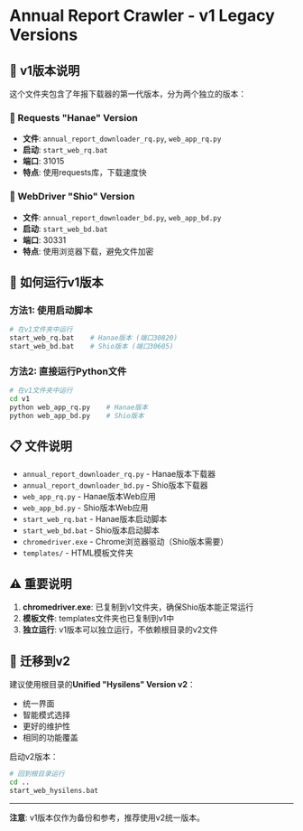 # Annual Report Crawler - v1 Legacy Versions

## 📁 v1版本说明

这个文件夹包含了年报下载器的第一代版本，分为两个独立的版本：

### 🌸 Requests "Hanae" Version
- **文件**: `annual_report_downloader_rq.py`, `web_app_rq.py`
- **启动**: `start_web_rq.bat`
- **端口**: 31015
- **特点**: 使用requests库，下载速度快

### 🪸 WebDriver "Shio" Version  
- **文件**: `annual_report_downloader_bd.py`, `web_app_bd.py`
- **启动**: `start_web_bd.bat`
- **端口**: 30331
- **特点**: 使用浏览器下载，避免文件加密

## 🚀 如何运行v1版本

### 方法1: 使用启动脚本
```bash
# 在v1文件夹中运行
start_web_rq.bat    # Hanae版本 (端口30820)
start_web_bd.bat    # Shio版本 (端口30605)
```

### 方法2: 直接运行Python文件
```bash
# 在v1文件夹中运行
cd v1
python web_app_rq.py    # Hanae版本
python web_app_bd.py    # Shio版本
```

## 📋 文件说明

- `annual_report_downloader_rq.py` - Hanae版本下载器
- `annual_report_downloader_bd.py` - Shio版本下载器
- `web_app_rq.py` - Hanae版本Web应用
- `web_app_bd.py` - Shio版本Web应用
- `start_web_rq.bat` - Hanae版本启动脚本
- `start_web_bd.bat` - Shio版本启动脚本
- `chromedriver.exe` - Chrome浏览器驱动（Shio版本需要）
- `templates/` - HTML模板文件夹

## ⚠️ 重要说明

1. **chromedriver.exe**: 已复制到v1文件夹，确保Shio版本能正常运行
2. **模板文件**: templates文件夹也已复制到v1中
3. **独立运行**: v1版本可以独立运行，不依赖根目录的v2文件

## 🔄 迁移到v2

建议使用根目录的**Unified "Hysilens" Version v2**：
- 统一界面
- 智能模式选择
- 更好的维护性
- 相同的功能覆盖

启动v2版本：
```bash
# 回到根目录运行
cd ..
start_web_hysilens.bat
```

---

**注意**: v1版本仅作为备份和参考，推荐使用v2统一版本。 